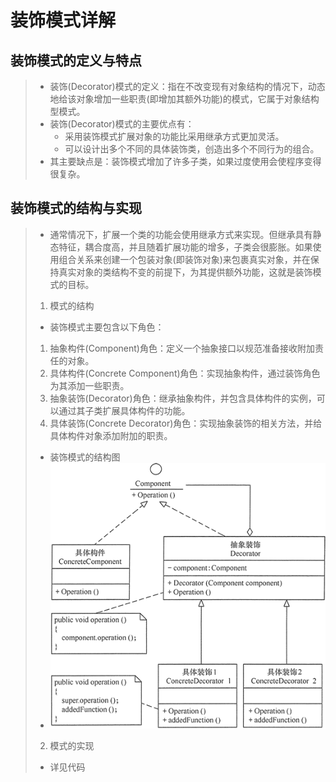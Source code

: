# 装饰模式详解
## 装饰模式的定义与特点
> *  装饰(Decorator)模式的定义：指在不改变现有对象结构的情况下，动态地给该对象增加一些职责(即增加其额外功能)的模式，它属于对象结构型模式。
> * 装饰(Decorator)模式的主要优点有：
>   * 采用装饰模式扩展对象的功能比采用继承方式更加灵活。
>   * 可以设计出多个不同的具体装饰类，创造出多个不同行为的组合。
> * 其主要缺点是：装饰模式增加了许多子类，如果过度使用会使程序变得很复杂。
## 装饰模式的结构与实现
> * 通常情况下，扩展一个类的功能会使用继承方式来实现。但继承具有静态特征，耦合度高，并且随着扩展功能的增多，子类会很膨胀。如果使用组合关系来创建一个包装对象(即装饰对象)来包裹真实对象，并在保持真实对象的类结构不变的前提下，为其提供额外功能，这就是装饰模式的目标。
> 1. 模式的结构
>   * 装饰模式主要包含以下角色：
>   1. 抽象构件(Component)角色：定义一个抽象接口以规范准备接收附加责任的对象。
>   2. 具体构件(Concrete Component)角色：实现抽象构件，通过装饰角色为其添加一些职责。
>   3. 抽象装饰(Decorator)角色：继承抽象构件，并包含具体构件的实例，可以通过其子类扩展具体构件的功能。
>   4. 具体装饰(Concrete Decorator)角色：实现抽象装饰的相关方法，并给具体构件对象添加附加的职责。
>   * 装饰模式的结构图
>   * ![装饰模式的结构图](https://github.com/mrgao0612/material-repo/blob/master/3-1Q115142115M2.gif?raw=true)
> 2. 模式的实现
>   * 详见代码